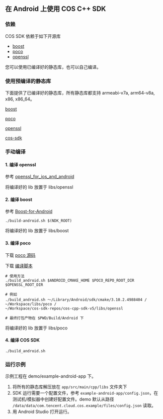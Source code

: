 ## 在 Android 上使用 COS C++ SDK

### 依赖

COS SDK 依赖于如下开源库

* [boost](https://www.boost.org/)
* [poco](https://pocoproject.org/)
* [openssl](https://github.com/openssl/openssl)

您可以使用已编译好的静态库，也可以自己编译。

### 使用预编译的静态库

下面提供了已编译好的静态库，所有静态库都支持 armeabi-v7a, arm64-v8a, x86, x86_64。

[boost](https://cos-sdk-archive-1253960454.cos.ap-guangzhou.myqcloud.com/cos-cpp-sdk-binary/Android/boost.zip)

[poco](https://cos-sdk-archive-1253960454.cos.ap-guangzhou.myqcloud.com/cos-cpp-sdk-binary/Android/poco.zip)

[openssl](https://cos-sdk-archive-1253960454.cos.ap-guangzhou.myqcloud.com/cos-cpp-sdk-binary/Android/openssl.zip)

[cos-sdk](https://cos-sdk-archive-1253960454.cos.ap-guangzhou.myqcloud.com/cos-cpp-sdk-binary/Android/cos.zip)

### 手动编译

#### 1. 编译 openssl

参考 [openssl_for_ios_and_android](https://github.com/leenjewel/openssl_for_ios_and_android.git)

将编译好的 lib 放置于 libs/openssl

#### 2. 编译 boost

参考 [Boost-for-Android](https://github.com/moritz-wundke/Boost-for-Android)

```shell script
./build-android.sh $(NDK_ROOT)
```

将编译好的 lib 放置于 libs/boost

#### 3. 编译 poco

下载 [poco 源码](https://github.com/pocoproject/poco)

下载 [编译脚本](https://github.com/konakonall/Poco)

```shell script
# 使用方法
./build_android.sh $ANDROID_CMAKE_HOME $POCO_REPO_ROOT_DIR $OPENSSL_ROOT_DIR

# 例如
./build_android.sh ～/Library/Android/sdk/cmake/3.10.2.4988404 / 
~/Workspace/libs/poco /
~/Workspace/cos-sdk-repos/cos-cpp-sdk-v5/libs/openssl

# 最终打包产物在 $PWD/Build/Android 下
```

将编译好的 lib 放置于 libs/poco

#### 4. 编译 COS SDK

```shell script
./build_android.sh
```

### 运行示例

示例工程在 demo/example-android-app 下。 

1. 将所有的静态库解压放在 `app/src/main/cpp/libs` 文件夹下
2. SDK 运行需要一个配置文件，参考 `example-android-app/config.json`，在测试机/模拟器中创建好配置文件。demo 默认从路径 `/data/data/com.tencent.cloud.cos.example/files/config.json` 读取。
3. 用 Android Studio 打开运行。



